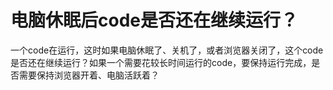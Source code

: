 # 电脑休眠后code是否还在继续运行？

一个code在运行，这时如果电脑休眠了、关机了，或者浏览器关闭了，这个code是否还在继续运行？如果一个需要花较长时间运行的code，要保持运行完成，是否需要保持浏览器开着、电脑活跃着？